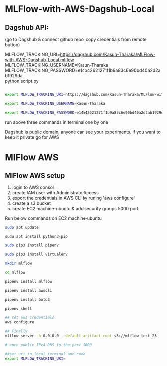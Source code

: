 # MLFlow-with-AWS-Dagshub-Local

## Dagshub API:
(go to Dagshub & connect github repo, copy credentials from remote button)

MLFLOW_TRACKING_URI=https://dagshub.com/Kasun-Tharaka/MLFlow-with-AWS-Dagshub-Local.mlflow \
MLFLOW_TRACKING_USERNAME=Kasun-Tharaka \
MLFLOW_TRACKING_PASSWORD=e14b42621271f1b9a83c6e90bd40a2d2ab1929da \
python script.py


```bash

export MLFLOW_TRACKING_URI=https://dagshub.com/Kasun-Tharaka/MLFlow-with-AWS-Dagshub-Local.mlflow

export MLFLOW_TRACKING_USERNAME=Kasun-Tharaka

export MLFLOW_TRACKING_PASSWORD=e14b42621271f1b9a83c6e90bd40a2d2ab1929da

```
run above three commands in terminal one by one

Dagshub is public domain, anyone can see your experiments. if you want to keep it private go for AWS


# MlFlow AWS
## MlFlow AWS setup
1. login to AWS consol
2. create IAM user with AdministratorAccess
3. export the credentials in AWS CLI by runing 'aws configure'
4. create a s3 bucket
5. create EC2 machine-ubuntu & add security groups 5000 port

Run below commands on EC2 machine-ubuntu
```bash
sudo apt update

sudu apt install python3-pip

sudo pip3 install pipenv

sudo pip3 install virtualenv

mkdir mlflow

cd mlflow

pipenv install mlflow

pipenv install awscli

pipenv install boto3

pipenv shell

## set aws credentials
aws configure

## Finally
mlflow server -h 0.0.0.0 --default-artifact-root s3://mlflow-test-23

# open public IPv4 DNS to the port 5000

##set uri in local terminal and code
export MLFLOW_TRACKING_URI=
```